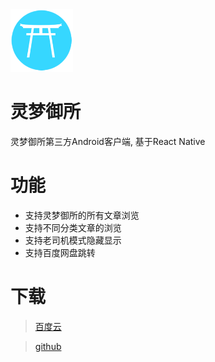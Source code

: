 <img src="./android/app/src/main/res/mipmap-xhdpi/ic_launcher.png" width="100" height="100">

# 灵梦御所

灵梦御所第三方Android客户端, 基于React Native

# 功能

- 支持灵梦御所的所有文章浏览
- 支持不同分类文章的浏览
- 支持老司机模式隐藏显示
- 支持百度网盘跳转

# 下载

> [百度云](https://pan.baidu.com/s/1o7LDICq)

> [github](https://github.com/deepred5/reimu/releases)






